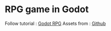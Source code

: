 # RPG game in Godot
Follow tutorial : [Godot RPG](https://www.youtube.com/playlist?list=PL9FzW-m48fn2SlrW0KoLT4n5egNdX-W9a)
Assets from : [Github](https://github.com/uheartbeast/youtube-tutorials/blob/master/Action%20RPG/Action%20RPG%20Resources.zip)